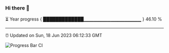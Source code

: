### Hi there 👋

⏳ Year progress { █████████████▁▁▁▁▁▁▁▁▁▁▁▁▁▁▁▁▁ } 46.10 %

---

⏰ Updated on Sun, 18 Jun 2023 06:12:33 GMT

![Progress Bar CI](https://github.com/liununu/liununu/workflows/Progress%20Bar%20CI/badge.svg)

